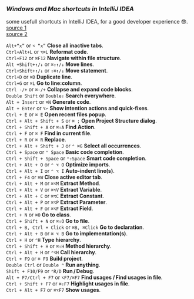 ### _Windows and Mac shortcuts in IntelliJ IDEA_

some usefull shortcuts in IntelliJ IDEA, for a good developer experience 😎.  
[source 1](https://blog.jetbrains.com/idea/2022/10/top-underrated-shortcuts/)  
[source 2](https://resources.jetbrains.com/storage/products/intellij-idea/docs/IntelliJIDEA_ReferenceCard.pdf)  

`Alt+“x”` or `⌥ “x”`  **Close all inactive tabs**.  
`Ctrl+Alt+L` or `⌥⌘L`  **Reformat code**.  
`Ctrl+F12` or `⌘F12`  **Navigate within file structure**.  
`Alt +Shift+↑/↓` or `⌘⇧↑/↓`  **Move lines**.  
`Ctrl+Shift+↑/↓` or `⇧⌘↑/↓`  **Move statement**.  
`Ctrl+D` or `⌘D`  **Duplicate line**.  
`Ctrl+G` or `⌘L`  **Go to line:column**.  
`Ctrl -/+` or `⌘-/+`  **Collapse and expand code blocks**.  
`Double Shift` or `Double⇧`  **Search everywhere**.  
`Alt + Insert` or `⌘N`  **Generate code**.  
`Alt + Enter` or `⌥↩`  **Show intention actions and quick-fixes**.  
`Ctrl + E` or `⌘ E`  **Open recent files popup**.  
`Ctrl + Alt + Shift + S` or `⌘ ;`  **Open Project Structure dialog**.  
`Ctrl + Shift + A` or `⌘⇧A`  **Find Action**.  
`Ctrl + F` or `⌘ F`  **Find in current file**.  
`Ctrl + R` or `⌘ R`  **Replace**.  
`Ctrl + Alt + Shift + J` or `⌃ ⌘G`  **Select all occurrences**.  
`Ctrl + Space` or `⌃ Space`  **Basic code completion**.  
`Ctrl + Shift + Space` or `⌃⇧Space`  **Smart code completion**.  
`Ctrl + Alt + O` or `⌃ ⌥ O`  **Optimize imports**.  
`Ctrl + Alt + I` or `⌃ ⌥ I`  **Auto-indent line(s)**.  
`Ctrl + F4` or `⌘W`  **Close active editor tab**.  
`Ctrl + Alt + M` or `⌘⌥M`  **Extract Method**.  
`Ctrl + Alt + V` or `⌘⌥V`  **Extract Variable**.  
`Ctrl + Alt + C` or `⌘⌥C`  **Extract Constant**.  
`Ctrl + Alt + P` or `⌘⌥P`  **Extract Parameter**.  
`Ctrl + Alt + F` or `⌘⌥F`  **Extract Field**.  
`Ctrl + N` or `⌘O`  **Go to class**.  
`Ctrl + Shift + N` or `⌘⇧O`  **Go to file**.  
`Ctrl + B, Ctrl + Click` or `⌘B, ⌘Click`  **Go to declaration**.  
`Ctrl + Alt + B` or `⌘ ⌥ B`  **Go to implementation(s)**.  
`Ctrl + H` or `⌃H`  **Type hierarchy**.  
`Ctrl + Shift + H` or `⌘⇧H`  **Method hierarchy**.  
`Ctrl + Alt + H` or `⌃⌥H`  **Call hierarchy**.  
`Ctrl + F9` or `⌘ F9`  **Build project**.  
`Double Ctrl` or `Double ⌃`  **Run anything**.  
`Shift + F10/F9` or `⌃R/D`  **Run / Debug**.  
`Alt + F7/Ctrl + F7` or `⌥F7/⌘F7`  **Find usages / Find usages in file**.  
`Ctrl + Shift + F7` or `⌘⇧F7`  **Highlight usages in file**.  
`Ctrl + Alt + F7` or `⌘⌥F7`  **Show usages**.  

